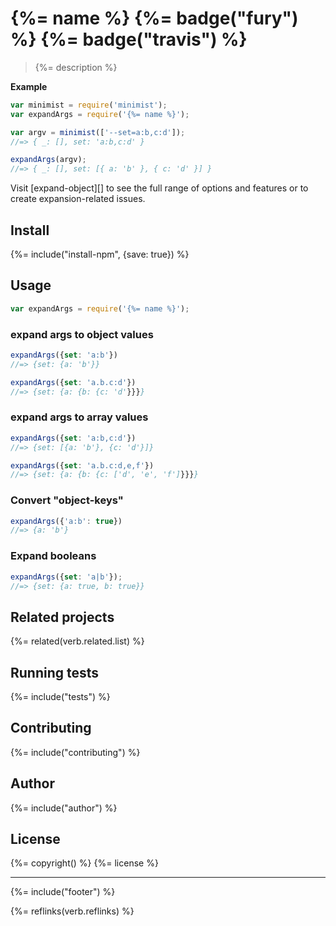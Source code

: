 # {%= name %} {%= badge("fury") %} {%= badge("travis") %}

> {%= description %}

**Example**

```js
var minimist = require('minimist');
var expandArgs = require('{%= name %}');

var argv = minimist(['--set=a:b,c:d']);
//=> { _: [], set: 'a:b,c:d' }

expandArgs(argv);
//=> { _: [], set: [{ a: 'b' }, { c: 'd' }] }
```

Visit [expand-object][] to see the full range of options and features or to create expansion-related issues.


## Install
{%= include("install-npm", {save: true}) %}

## Usage

```js
var expandArgs = require('{%= name %}');
```

### expand args to object values

```js
expandArgs({set: 'a:b'})
//=> {set: {a: 'b'}}

expandArgs({set: 'a.b.c:d'})
//=> {set: {a: {b: {c: 'd'}}}}
```

### expand args to array values

```js
expandArgs({set: 'a:b,c:d'})
//=> {set: [{a: 'b'}, {c: 'd'}]}

expandArgs({set: 'a.b.c:d,e,f'})
//=> {set: {a: {b: {c: ['d', 'e', 'f']}}}}
```

### Convert "object-keys"

```js
expandArgs({'a:b': true})
//=> {a: 'b'}
```

### Expand booleans

```js
expandArgs({set: 'a|b'});
//=> {set: {a: true, b: true}}
```

## Related projects
{%= related(verb.related.list) %}  

## Running tests
{%= include("tests") %}

## Contributing
{%= include("contributing") %}

## Author
{%= include("author") %}

## License
{%= copyright() %}
{%= license %}

***

{%= include("footer") %}

{%= reflinks(verb.reflinks) %}
